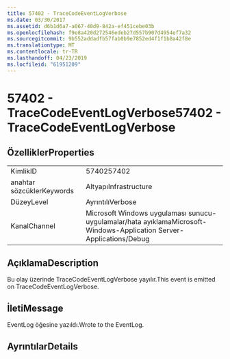 ```yaml
---
title: 57402 - TraceCodeEventLogVerbose
ms.date: 03/30/2017
ms.assetid: d6b1d6a7-a067-40d9-842a-ef451cebe03b
ms.openlocfilehash: f9e8a420d272546edeb27d557b907d4954ef7a32
ms.sourcegitcommit: 9b552addadfb57fab0b9e7852ed4f1f1b8a42f8e
ms.translationtype: MT
ms.contentlocale: tr-TR
ms.lasthandoff: 04/23/2019
ms.locfileid: "61951209"
---
```

# <a name="57402---tracecodeeventlogverbose"></a><span data-ttu-id="04150-102">57402 - TraceCodeEventLogVerbose</span><span class="sxs-lookup"><span data-stu-id="04150-102">57402 - TraceCodeEventLogVerbose</span></span>
## <a name="properties"></a><span data-ttu-id="04150-103">Özellikler</span><span class="sxs-lookup"><span data-stu-id="04150-103">Properties</span></span>  
  
|||  
|-|-|  
|<span data-ttu-id="04150-104">Kimlik</span><span class="sxs-lookup"><span data-stu-id="04150-104">ID</span></span>|<span data-ttu-id="04150-105">57402</span><span class="sxs-lookup"><span data-stu-id="04150-105">57402</span></span>|  
|<span data-ttu-id="04150-106">anahtar sözcükler</span><span class="sxs-lookup"><span data-stu-id="04150-106">Keywords</span></span>|<span data-ttu-id="04150-107">Altyapı</span><span class="sxs-lookup"><span data-stu-id="04150-107">Infrastructure</span></span>|  
|<span data-ttu-id="04150-108">Düzey</span><span class="sxs-lookup"><span data-stu-id="04150-108">Level</span></span>|<span data-ttu-id="04150-109">Ayrıntılı</span><span class="sxs-lookup"><span data-stu-id="04150-109">Verbose</span></span>|  
|<span data-ttu-id="04150-110">Kanal</span><span class="sxs-lookup"><span data-stu-id="04150-110">Channel</span></span>|<span data-ttu-id="04150-111">Microsoft Windows uygulaması sunucu-uygulamalar/hata ayıklama</span><span class="sxs-lookup"><span data-stu-id="04150-111">Microsoft-Windows-Application Server-Applications/Debug</span></span>|  
  
## <a name="description"></a><span data-ttu-id="04150-112">Açıklama</span><span class="sxs-lookup"><span data-stu-id="04150-112">Description</span></span>  
 <span data-ttu-id="04150-113">Bu olay üzerinde TraceCodeEventLogVerbose yayılır.</span><span class="sxs-lookup"><span data-stu-id="04150-113">This event is emitted on TraceCodeEventLogVerbose.</span></span>  
  
## <a name="message"></a><span data-ttu-id="04150-114">İleti</span><span class="sxs-lookup"><span data-stu-id="04150-114">Message</span></span>  
 <span data-ttu-id="04150-115">EventLog öğesine yazıldı.</span><span class="sxs-lookup"><span data-stu-id="04150-115">Wrote to the EventLog.</span></span>  
  
## <a name="details"></a><span data-ttu-id="04150-116">Ayrıntılar</span><span class="sxs-lookup"><span data-stu-id="04150-116">Details</span></span>
